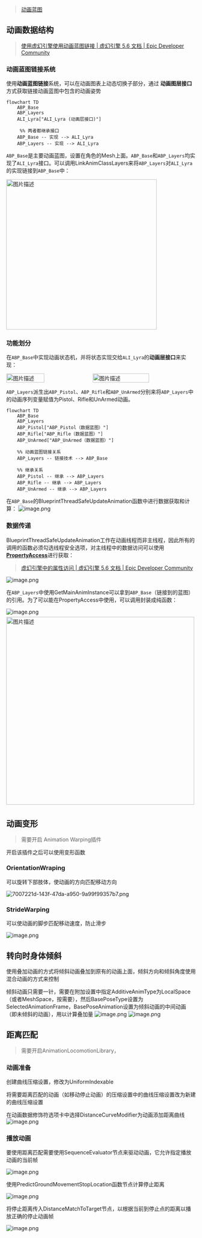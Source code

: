 > [动画蓝图](./动画蓝图.md)

## 动画数据结构

> [使用虚幻引擎使用动画蓝图链接 | 虚幻引擎 5.6 文档 | Epic Developer Community](https://dev.epicgames.com/documentation/zh-cn/unreal-engine/using-animation-blueprint-linking-in-unreal-engine)

### 动画蓝图链接系统

使用**动画蓝图链接**系统，可以在动画图表上动态切换子部分，通过 **动画图层接口** 方式获取链接动画蓝图中包含的动画姿势

```mermaid
flowchart TD
    ABP_Base
    ABP_Layers
	ALI_Lyra["ALI_Lyra (动画层接口)"]

     %% 两者都继承接口
    ABP_Base -- 实现 --> ALI_Lyra
    ABP_Layers -- 实现 --> ALI_Lyra
```

<code>ABP_Base</code>是主要动画蓝图，设置在角色的Mesh上面。<code>ABP_Base</code>和<code>ABP_Layers</code>均实现了<code>ALI_Lyra</code>接口。可以调用LinkAnimClassLayers来将<code>ABP_Layers</code>对<code>ALI_Lyra</code>的实现链接到<code>ABP_Base</code>中：

<img src="https://raw.githubusercontent.com/RorySpt/note-gen-image-sync/main/b330f9f6-24f6-402e-9341-4a0327277da4.png" 
alt="图片描述" 
width="400" />

### 功能划分

在`ABP_Base`中实现动画状态机，并将状态实现交给`ALI_Lyra`的**动画层接口**来实现：

<div style="display: flex; justify-content: space-between; gap: 5px; margin: 10px 0;">
<img src="https://raw.githubusercontent.com/RorySpt/note-gen-image-sync/main/7a8c8d9e-619a-4b6c-b331-cbc7bd716f3b.png"
alt="图片描述"
width="45%" />
<img src="https://raw.githubusercontent.com/RorySpt/note-gen-image-sync/main/63883565-3c9a-4f5d-a21a-a1b8c9c7efc4.png"
alt="图片描述"
width="55%"
/>

</div>

`ABP_Layers`派生出`ABP_Pistol`、`ABP_Rifle`和`ABP_UnArmed`分别来将`ABP_Layers`中的动画序列变量赋值为Pistol、Rifle和UnArmed动画。

```mermaid
flowchart TD
    ABP_Base
    ABP_Layers
    ABP_Pistol["ABP_Pistol（数据蓝图）"]
    ABP_Rifle["ABP_Rifle（数据蓝图）"]
    ABP_UnArmed["ABP_UnArmed（数据蓝图）"]

    %% 动画蓝图链接关系
    ABP_Layers -- 链接技术 --> ABP_Base

    %% 继承关系
    ABP_Pistol -- 继承 --> ABP_Layers
    ABP_Rifle -- 继承 --> ABP_Layers
    ABP_UnArmed -- 继承 --> ABP_Layers
```

在`ABP_Base`的BlueprintThreadSafeUpdateAnimation函数中进行数据获取和计算：
![image.png](https://raw.githubusercontent.com/RorySpt/note-gen-image-sync/main/45c5c25e-0835-43bb-a51f-f8a7a4d3390e.png)

### 数据传递

BlueprintThreadSafeUpdateAnimation工作在动画线程而非主线程，因此所有的调用的函数必须勾选线程安全选项，对主线程中的数据访问可以使用[**PropertyAccess**](https://dev.epicgames.com/documentation/zh-cn/unreal-engine/property-access-in-unreal-engine)进行获取：

> [虚幻引擎中的属性访问 | 虚幻引擎 5.6 文档 | Epic Developer Community](https://dev.epicgames.com/documentation/zh-cn/unreal-engine/property-access-in-unreal-engine)

![image.png](https://raw.githubusercontent.com/RorySpt/note-gen-image-sync/main/db1dce6b-3654-492e-baa0-e85d63ed167f.png)



在`ABP_Layers`中使用GetMainAnimInstance可以拿到`ABP_Base`（链接到的蓝图）的引用。为了可以能在PropertyAccess中使用，可以调用封装成纯函数：

![image.png](https://raw.githubusercontent.com/RorySpt/note-gen-image-sync/main/cf75184b-56af-4c63-a0ec-c2db2918b17d.png)<img src="https://raw.githubusercontent.com/RorySpt/note-gen-image-sync/main/c628463c-be13-48a7-b316-a0013432cbea.png"
alt="图片描述"
style="margin: 5px 0;"
width="500"/>


## 动画变形

> 需要开启 Animation Warping插件

开启该插件之后可以使用变形函数

### OrientationWraping

可以旋转下部肢体，使动画的方向匹配移动方向

![7007221d-143f-47da-a950-9a99f99357b7.png](https://raw.githubusercontent.com/RorySpt/note-gen-image-sync/main/7007221d-143f-47da-a950-9a99f99357b7.png)

### StrideWarping

可以使动画的脚步匹配移动速度，防止滑步

![image.png](https://raw.githubusercontent.com/RorySpt/note-gen-image-sync/main/d84c551c-06f4-4d18-952c-aed4aef02cc6.png)

## 转向时身体倾斜

使用叠加动画的方式将倾斜动画叠加到原有的动画上面，倾斜方向和倾斜角度使用混合动画的方式来控制

倾斜动画只需要一针，需要在附加设置中指定AdditiveAnimType为LocalSpace（或者MeshSpace，按需要），然后BasePoseType设置为SelectedAnimationFrame，BasePoseAnimation设置为倾斜动画的中间动画（即未倾斜的动画），用以计算叠加量
![image.png](https://raw.githubusercontent.com/RorySpt/note-gen-image-sync/main/9d81e024-32e8-497a-8997-74070bc451d9.png)
![image.png](https://raw.githubusercontent.com/RorySpt/note-gen-image-sync/main/d3fcd23c-ebc2-466d-b159-1e43f2e96398.png)

## 距离匹配

> 需要开启AnimationLocomotionLibrary，

### 动画准备

创建曲线压缩设置，修改为UniformIndexable

将需要距离匹配的动画（如移动停止动画）的压缩设置中的曲线压缩设置改为新建的曲线压缩设置

在动画数据修饰符选项卡中选择DistanceCurveModifier为动画添加距离曲线
![image.png](https://raw.githubusercontent.com/RorySpt/note-gen-image-sync/main/655e104a-caad-493e-930f-14b64d1e6ddd.png)

### 播放动画

要使用距离匹配需要使用SequenceEvaluator节点来驱动动画，它允许指定播放动画的当前帧

![image.png](https://raw.githubusercontent.com/RorySpt/note-gen-image-sync/main/2f939843-2630-4d3f-8d73-fa784fde1b6b.png)

使用PredictGroundMovementStopLocation函数节点计算停止距离

![image.png](https://raw.githubusercontent.com/RorySpt/note-gen-image-sync/main/3d4f6ed5-7817-447a-b65c-b57ce39a30c0.png)

将停止距离传入DistanceMatchToTarget节点，以根据当前到停止点的距离以播放正确的停止动画帧

![image.png](https://raw.githubusercontent.com/RorySpt/note-gen-image-sync/main/803298d3-31ef-4a24-abf7-559bd5cfb589.png)

```

```

